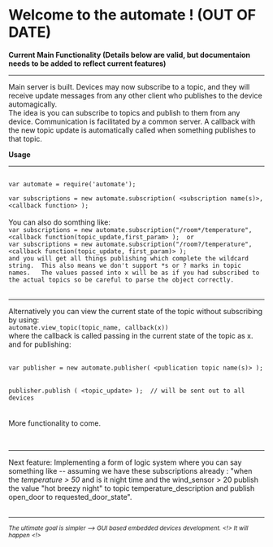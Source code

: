<h1>Welcome to the automate ! (OUT OF DATE)</h1>

<b>Current Main Functionality (Details below are valid, but documentaion needs to be added to reflect current features)</b> <hr> 

Main server is built.  Devices may now subscribe to a topic, and they will receive update messages from any other client who publishes to the device automagically. 
<br>
The idea is you can subscribe to topics and publish to them from any device.  Communication is facilitated by a common server.  A callback with the new topic update is 
automatically called when something publishes to that topic.

<b>Usage</b>
<hr>

<code>
var automate = require('automate'); </code> <br> <code>
var subscriptions = new automate.subscription( &lt;subscription name(s)&gt;, &lt;callback function&gt; ); 
</code>

<br>
You can also do somthing like:
<code>
var subscriptions = new automate.subscription("/room*/temperature", &lt;callback function(topic_update,first_param&gt; );  or 
var subscriptions = new automate.subscription("/room?/temperature", &lt;callback function(topic_update, first_param)&gt; );  
and you will get all things publishing which complete the wildcard string.  This also means we don't support *s or ? marks in topic names.   The values passed into x will be as if you had subscribed to the actual topics so be careful to parse the object correctly.
</code>
<br>



<hr>
Alternatively you can view the current state of the topic without subscribing by using:
<code>
automate.view_topic(topic_name, callback(x)) 
</code>
where the callback is called passing in the current state of the topic as x.  
and for publishing: 
<br>
<br>
<code>
var publisher = new automate.publisher( &lt;publication topic name(s)&gt; );
</code> <br>
<code>
publisher.publish ( &lt;topic_update&gt; );  // will be sent out to all devices
</code>
<br> <br>
More functionality to come.

<br><hr>
Next feature:  Implementing a form of logic system where you can say something like -- assuming we have these subscriptions already : "when the <i>temperature > 50</i> and is it night time and the wind_sensor > 20 publish the value "hot breezy night" to topic temperature_description and publish open_door to requested_door_state".  
<br> <hr>
<small><i>The ultimate goal is simpler --> GUI based embedded devices development. <!> It will happen <!> </i></small>
